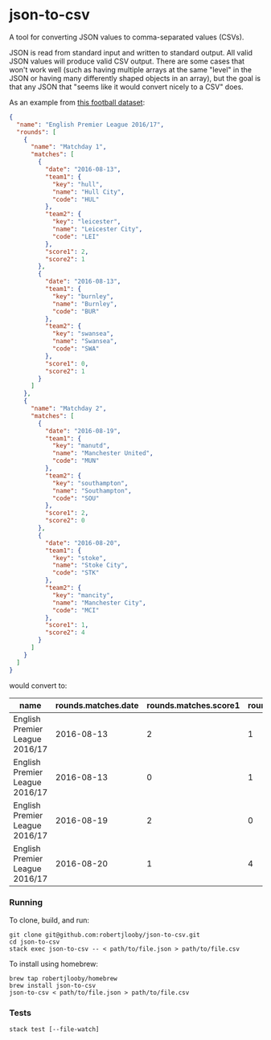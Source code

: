 # json-to-csv

A tool for converting JSON values to comma-separated values (CSVs).

JSON is read from standard input and written to standard output. All valid JSON values will produce valid CSV output. There are some cases that won't work well (such as having multiple arrays at the same "level" in the JSON or having many differently shaped objects in an array), but the goal is that any JSON that "seems like it would convert nicely to a CSV" does.

As an example from [this football dataset](https://raw.githubusercontent.com/openfootball/football.json/master/2016-17/en.1.json):

```json
{
  "name": "English Premier League 2016/17",
  "rounds": [
    {
      "name": "Matchday 1",
      "matches": [
        {
          "date": "2016-08-13",
          "team1": {
            "key": "hull",
            "name": "Hull City",
            "code": "HUL"
          },
          "team2": {
            "key": "leicester",
            "name": "Leicester City",
            "code": "LEI"
          },
          "score1": 2,
          "score2": 1
        },
        {
          "date": "2016-08-13",
          "team1": {
            "key": "burnley",
            "name": "Burnley",
            "code": "BUR"
          },
          "team2": {
            "key": "swansea",
            "name": "Swansea",
            "code": "SWA"
          },
          "score1": 0,
          "score2": 1
        }
      ]
    },
    {
      "name": "Matchday 2",
      "matches": [
        {
          "date": "2016-08-19",
          "team1": {
            "key": "manutd",
            "name": "Manchester United",
            "code": "MUN"
          },
          "team2": {
            "key": "southampton",
            "name": "Southampton",
            "code": "SOU"
          },
          "score1": 2,
          "score2": 0
        },
        {
          "date": "2016-08-20",
          "team1": {
            "key": "stoke",
            "name": "Stoke City",
            "code": "STK"
          },
          "team2": {
            "key": "mancity",
            "name": "Manchester City",
            "code": "MCI"
          },
          "score1": 1,
          "score2": 4
        }
      ]
    }
  ]
}
```

would convert to:

| name                           | rounds.matches.date | rounds.matches.score1 | rounds.matches.score2 | rounds.matches.team1.code | rounds.matches.team1.key | rounds.matches.team1.name | rounds.matches.team2.code | rounds.matches.team2.key | rounds.matches.team2.name | rounds.name |
| ------------------------------ | ------------------- | --------------------- | --------------------- | ------------------------- | ------------------------ | ------------------------- | ------------------------- | ------------------------ | ------------------------- | ----------- |
| English Premier League 2016/17 | 2016-08-13          | 2                     | 1                     | HUL                       | hull                     | Hull City                 | LEI                       | leicester                | Leicester City            | Matchday 1  |
| English Premier League 2016/17 | 2016-08-13          | 0                     | 1                     | BUR                       | burnley                  | Burnley                   | SWA                       | swansea                  | Swansea                   | Matchday 1  |
| English Premier League 2016/17 | 2016-08-19          | 2                     | 0                     | MUN                       | manutd                   | Manchester United         | SOU                       | southampton              | Southampton               | Matchday 2  |
| English Premier League 2016/17 | 2016-08-20          | 1                     | 4                     | STK                       | stoke                    | Stoke City                | MCI                       | mancity                  | Manchester City           | Matchday 2  |

### Running

To clone, build, and run:

    git clone git@github.com:robertjlooby/json-to-csv.git
    cd json-to-csv
    stack exec json-to-csv -- < path/to/file.json > path/to/file.csv

To install using homebrew:

    brew tap robertjlooby/homebrew
    brew install json-to-csv
    json-to-csv < path/to/file.json > path/to/file.csv

### Tests

    stack test [--file-watch]
